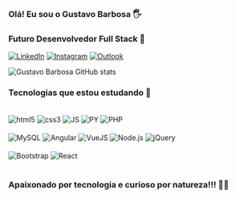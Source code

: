 
### Olá! Eu sou o Gustavo Barbosa 🖐️

### Futuro Desenvolvedor Full Stack 🙏

[![LinkedIn](https://img.shields.io/badge/LinkedIn-0077B5?style=for-the-badge&logo=linkedin&logoColor=white)](https://www.linkedin.com/in/gb-gustavo/)
[![Instagram](https://img.shields.io/badge/Instagram-E4405F?style=for-the-badge&logo=instagram&logoColor=white)](https://www.instagram.com/guhguimas/)
[![Outlook](https://img.shields.io/badge/Microsoft_Outlook-0078D4?style=for-the-badge&logo=microsoft-outlook&logoColor=white)](mailto:gustavo.guimaraes09@outlook.com)

![Gustavo Barbosa GitHub stats](https://github-readme-stats.vercel.app/api?username=guhguimas&show_icons=true&theme=radical)

### Tecnologias que estou estudando 💪

<div style="display: inline_block"><br/>
    <img align="center" alt="html5" src="https://img.shields.io/badge/HTML5-E34F26?style=for-the-badge&logo=html5&logoColor=white" />
    <img align="center" alt="css3" src="https://img.shields.io/badge/CSS3-1572B6?style=for-the-badge&logo=css3&logoColor=white" />
    <img align="center" alt="JS" src="https://img.shields.io/badge/JavaScript-323330?style=for-the-badge&logo=javascript&logoColor=F7DF1E" />
    <img align="center" alt="PY" src="https://img.shields.io/badge/python-3670A0?style=for-the-badge&logo=python&logoColor=ffdd54" />
    <img align="center" alt="PHP" src="https://img.shields.io/badge/PHP-777BB4?style=for-the-badge&logo=php&logoColor=white" />
<br></br>
    <img align="center" alt="MySQL" src="https://img.shields.io/badge/MySQL-00000F?style=for-the-badge&logo=mysql&logoColor=white" />
    <img align="center" alt="Angular" src="https://img.shields.io/badge/Angular-DD0031?style=for-the-badge&logo=angular&logoColor=white" />
    <img align="center" alt="VueJS" src="https://img.shields.io/badge/Vue.js-35495E?style=for-the-badge&logo=vue.js&logoColor=4FC08D" />
    <img align="center" alt="Node.js" src="https://img.shields.io/badge/Node.js-43853D?style=for-the-badge&logo=node.js&logoColor=white" />
    <img align="center" alt="jQuery" src="https://img.shields.io/badge/jQuery-0769AD?style=for-the-badge&logo=jquery&logoColor=white" />
<br></br>
    <img align="center" alt="Bootstrap" src="https://img.shields.io/badge/Bootstrap-563D7C?style=for-the-badge&logo=bootstrap&logoColor=white" />
    <img align="center" alt="React" src="https://img.shields.io/badge/React-20232A?style=for-the-badge&logo=react&logoColor=61DAFB" />
</div><br/>

### Apaixonado por tecnologia e curioso por natureza!!! 👨‍💻
